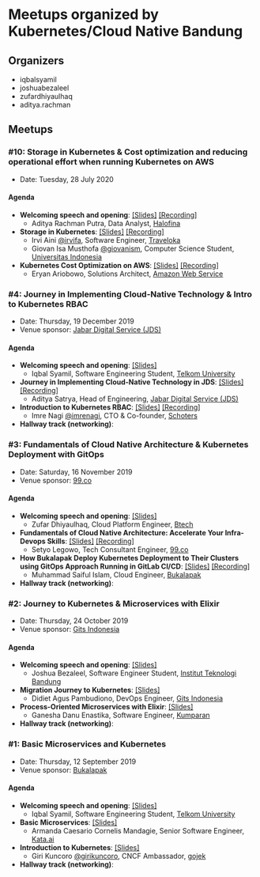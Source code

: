 # Meetups organized by Kubernetes/Cloud Native Bandung

## Organizers
- iqbalsyamil
- joshuabezaleel
- zufardhiyaulhaq
- aditya.rachman

## Meetups

### #10: Storage in Kubernetes & Cost optimization and reducing operational effort when running Kubernetes on AWS

- Date: Tuesday, 28 July 2020


#### Agenda

- **Welcoming speech and opening**:  [[Slides]](https://github.com/cloudnative-id/meetups/blob/master/bandung/slides/10-community-slide.pdf) [[Recording]](https://www.youtube.com/watch?v=bjgSkBloG0g)
	- Aditya Rachman Putra, Data Analyst, [Halofina](https://halofina.id/)
- **Storage in Kubernetes**:  [[Slides]](https://github.com/cloudnative-id/meetups/blob/master/bandung/slides/10-cloud-native-storage-orchestration-rook.pdf) [[Recording]](https://www.youtube.com/watch?v=bjgSkBloG0g)
	- Irvi Aini [@irvifa](https://github.com/irvifa), Software Engineer, [Traveloka](https://www.traveloka.com)
	- Giovan Isa Musthofa [@giovanism](https://github.com/giovanism), Computer Science Student, [Universitas Indonesia](https://www.ui.ac.id/)
- **Kubernetes Cost Optimization on AWS**:  [[Slides]](https://github.com/cloudnative-id/meetups/blob/master/bandung/slides/10-kubernetes-cost-optimization-on-aws.pdf) [[Recording]](https://www.youtube.com/watch?v=bjgSkBloG0g)
	- Eryan Ariobowo, Solutions Architect, [Amazon Web Service](https://www.amazon.com)

### #4: Journey in Implementing Cloud-Native Technology & Intro to Kubernetes RBAC

- Date: Thursday, 19 December 2019
- Venue sponsor:  [Jabar Digital Service (JDS)](https://digitalservice.jabarprov.go.id/)

#### Agenda

- **Welcoming speech and opening**:  [[Slides]](https://github.com/cloudnative-id/meetups/blob/master/bandung/slides/04-community-slide.pdf)
	- Iqbal Syamil, Software Engineering Student, [Telkom University](https://telkomuniversity.ac.id)
- **Journey in Implementing Cloud-Native Technology in JDS**:  [[Slides]](https://github.com/cloudnative-id/meetups/blob/master/bandung/slides/04-journey-in-adopting-cloud-native-technology-in-jds.pdf) [[Recording]](https://www.youtube.com/watch?v=u0Miv0Et_s8&feature=youtu.be)
	- Aditya Satrya, Head of Engineering, [Jabar Digital Service (JDS)](https://digitalservice.jabarprov.go.id/)
- **Introduction to Kubernetes RBAC**:  [[Slides]](https://github.com/cloudnative-id/meetups/blob/master/bandung/slides/04-intro-to-kubernetes-rbac.pdf) [[Recording]](https://www.youtube.com/watch?v=u0Miv0Et_s8&feature=youtu.be)
	- Imre Nagi [@imrenagi](https://github.com/imrenagi), CTO & Co-founder, [Schoters](https://www.schoters.com)
- **Hallway track (networking)**: 

### #3: Fundamentals of Cloud Native Architecture & Kubernetes Deployment with GitOps

- Date: Saturday, 16 November 2019
- Venue sponsor:  [99.co](https://www.99.co/id)

#### Agenda

- **Welcoming speech and opening**:  [[Slides]](https://github.com/cloudnative-id/meetups/blob/master/bandung/slides/03-community-slide.pdf)
	- Zufar Dhiyaulhaq, Cloud Platform Engineer, [Btech](https://www.btech.id)
- **Fundamentals of Cloud Native Architecture: Accelerate Your Infra-Devops Skills**:  [[Slides]](https://github.com/cloudnative-id/meetups/blob/master/bandung/slides/03-fundamentals-of-cloud-native-architecture.pdf) [[Recording]](https://youtu.be/pbNl_T3HI10)
	- Setyo Legowo, Tech Consultant Engineer, [99.co](https://www.99.co/id)
- **How Bukalapak Deploy Kubernetes Deployment to Their Clusters using GitOps Approach Running in GitLab CI/CD**:  [[Slides]](https://github.com/cloudnative-id/meetups/blob/master/bandung/slides/03-deployment-to-kubernetes-in-bukalapak.pdf) [[Recording]](https://youtu.be/pbNl_T3HI10)
	- Muhammad Saiful Islam, Cloud Engineer, [Bukalapak](https://www.bukalapak.com)
- **Hallway track (networking)**: 

### #2: Journey to Kubernetes & Microservices with Elixir

- Date: Thursday, 24 October 2019
- Venue sponsor:  [Gits Indonesia](https://www.gits.co.id)

#### Agenda

- **Welcoming speech and opening**:  [[Slides]](https://github.com/cloudnative-id/meetups/blob/master/bandung/slides/02-community-slide.pdf)
	- Joshua Bezaleel, Software Engineer Student, [Institut Teknologi Bandung](https://itb.ac.id)
- **Migration Journey to Kubernetes**:  [[Slides]](https://github.com/cloudnative-id/meetups/blob/master/bandung/slides/02-journey-to-kubernetes-migration-from-docker-swarm.pdf)
	- Didiet Agus Pambudiono, DevOps Engineer, [Gits Indonesia](https://www.gits.co.id)
- **Process-Oriented Microservices with Elixir**:  [[Slides]](https://github.com/cloudnative-id/meetups/blob/master/bandung/slides/02-process-oriented-microservice-with-elixir.pdf)
	- Ganesha Danu Enastika, Software Engineer, [Kumparan](https://www.kumparan.com)
- **Hallway track (networking)**: 

### #1: Basic Microservices and Kubernetes

- Date: Thursday, 12 September 2019
- Venue sponsor:  [Bukalapak](https://www.bukalapak.com)

#### Agenda

- **Welcoming speech and opening**:  [[Slides]](https://github.com/cloudnative-id/meetups/blob/master/bandung/slides/01-community-slide.pdf)
	- Iqbal Syamil, Software Engineering Student, [Telkom University](https://telkomuniversity.ac.id)
- **Basic Microservices**:  [[Slides]](https://github.com/cloudnative-id/meetups/blob/master/bandung/slides/01-introduction-to-microservices.pdf)
	- Armanda Caesario Cornelis Mandagie, Senior Software Engineer, [Kata.ai](https://www.kata.ai)
- **Introduction to Kubernetes**:  [[Slides]](https://github.com/cloudnative-id/meetups/blob/master/bandung/slides/01-introduction-to-kubernetes.pdf)
	- Giri Kuncoro [@girikuncoro](https://github.com/girikuncoro), CNCF Ambassador, [gojek](https://gojek.io)
- **Hallway track (networking)**: 
